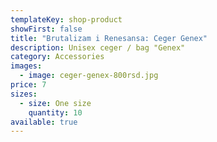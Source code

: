 ```yaml
---
templateKey: shop-product
showFirst: false
title: "Brutalizam i Renesansa: Ceger Genex"
description: Unisex ceger / bag "Genex"
category: Accessories
images:
  - image: ceger-genex-800rsd.jpg
price: 7
sizes:
  - size: One size
    quantity: 10
available: true
---
```

